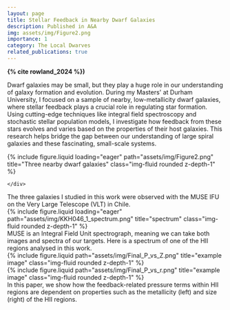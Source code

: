 ```yaml
---
layout: page
title: Stellar Feedback in Nearby Dwarf Galaxies
description: Published in A&A 
img: assets/img/Figure2.png
importance: 1
category: The Local Dwarves
related_publications: true
---
```

**{% cite rowland_2024 %})**

Dwarf galaxies may be small, but they play a huge role in our understanding of galaxy formation and evolution. During my Masters' at Durham University, I focused on a sample of nearby, low-metallicity dwarf galaxies, where stellar feedback plays a crucial role in regulating star formation. Using cutting-edge techniques like integral field spectroscopy and stochastic stellar population models, I investigate how feedback from these stars evolves and varies based on the properties of their host galaxies. This research helps bridge the gap between our understanding of large spiral galaxies and these fascinating, small-scale systems.

<div class="row">
    <div class="col-sm mt-3 mt-md-0">
        {% include figure.liquid loading="eager" path="assets/img/Figure2.png" title="Three nearby dwarf galaxies" class="img-fluid rounded z-depth-1" %}
    
    </div>
</div>
<div class="caption">
    The three galaxies I studied in this work were observed with the MUSE IFU on the Very Large Telescope (VLT) in Chile.
</div>

<div class="row">
    <div class="col-sm mt-3 mt-md-0">
        {% include figure.liquid loading="eager" path="assets/img/KKH046_1_spectrum.png" title="spectrum" class="img-fluid rounded z-depth-1" %}
    </div>
</div>
<div class="caption">
    MUSE is an Integral Field Unit spectrograph, meaning we can take both images and spectra of our targets. Here is a spectrum of one of the HII regions analysed in this work.
</div>


<div class="row">
    <div class="col-sm mt-3 mt-md-0">
        {% include figure.liquid path="assets/img/Final_P_vs_Z.png" title="example image" class="img-fluid rounded z-depth-1" %}
    </div>
    <div class="col-sm mt-3 mt-md-0">
        {% include figure.liquid path="assets/img/Final_P_vs_r.png" title="example image" class="img-fluid rounded z-depth-1" %}
    </div>
</div>
<div class="caption">
    In this paper, we show how the feedback-related pressure terms within HII regions are dependent on properties such as the metallicity (left) and size (right) of the HII regions.
</div>


